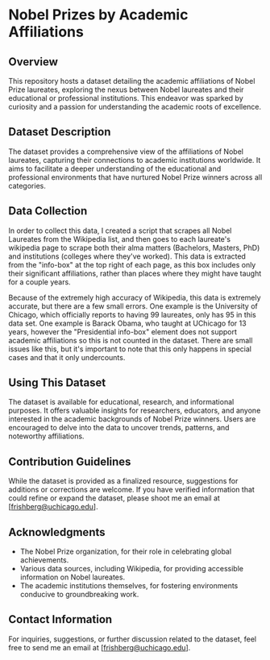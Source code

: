 # Nobel Prizes by Academic Affiliations 

## Overview

This repository hosts a dataset detailing the academic affiliations of Nobel Prize laureates, exploring the nexus between Nobel laureates and their educational or professional institutions. This endeavor was sparked by curiosity and a passion for understanding the academic roots of excellence.

## Dataset Description

The dataset provides a comprehensive view of the affiliations of Nobel laureates, capturing their connections to academic institutions worldwide. It aims to facilitate a deeper understanding of the educational and professional environments that have nurtured Nobel Prize winners across all categories.

## Data Collection

In order to collect this data, I created a script that scrapes all Nobel Laureates from the Wikipedia list, and then goes to each laureate's wikipedia page to scrape both their alma matters (Bachelors, Masters, PhD) and institutions (colleges where they've worked).  This data is extracted from the "info-box" at the top right of each page, as this box includes only their significant affiliations, rather than places where they might have taught for a couple years.

Because of the extremely high accuracy of Wikipedia, this data is extremely accurate, but there are a few small errors.  One example is the University of Chicago, which officially reports to having 99 laureates, only has 95 in this data set.  One example is Barack Obama, who taught at UChicago for 13 years, however the "Presidential info-box" element does not support academic affiliations so this is not counted in the dataset.  There are small issues like this, but it's important to note that this only happens in special cases and that it only undercounts.

## Using This Dataset

The dataset is available for educational, research, and informational purposes. It offers valuable insights for researchers, educators, and anyone interested in the academic backgrounds of Nobel Prize winners. Users are encouraged to delve into the data to uncover trends, patterns, and noteworthy affiliations.

## Contribution Guidelines

While the dataset is provided as a finalized resource, suggestions for additions or corrections are welcome. If you have verified information that could refine or expand the dataset, please shoot me an email at [frishberg@uchicago.edu].

## Acknowledgments

- The Nobel Prize organization, for their role in celebrating global achievements.
- Various data sources, including Wikipedia, for providing accessible information on Nobel laureates.
- The academic institutions themselves, for fostering environments conducive to groundbreaking work.

## Contact Information

For inquiries, suggestions, or further discussion related to the dataset, feel free to send me an email at [frishberg@uchicago.edu].
